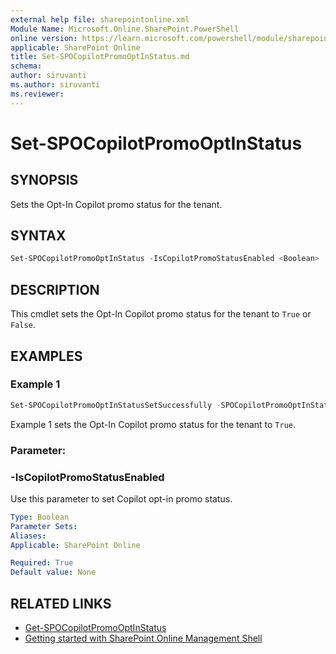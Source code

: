 ```yaml
---
external help file: sharepointonline.xml
Module Name: Microsoft.Online.SharePoint.PowerShell
online version: https://learn.microsoft.com/powershell/module/sharepoint-online/Set-SPOCopilotPromoOptInStatus
applicable: SharePoint Online
title: Set-SPOCopilotPromoOptInStatus.md
schema: 
author: siruvanti
ms.author: siruvanti
ms.reviewer:
---
```

# Set-SPOCopilotPromoOptInStatus

## SYNOPSIS

Sets the Opt-In Copilot promo status for the tenant.

## SYNTAX
```powershell
Set-SPOCopilotPromoOptInStatus -IsCopilotPromoStatusEnabled <Boolean>

```
## DESCRIPTION

This cmdlet sets the Opt-In Copilot promo status for the tenant to `True` or `False`. 

## EXAMPLES

### Example 1

```powershell
Set-SPOCopilotPromoOptInStatusSetSuccessfully -SPOCopilotPromoOptInStatusEnabled $true
```

Example 1 sets the Opt-In Copilot promo status for the tenant to `True`.

### Parameter:

### -IsCopilotPromoStatusEnabled

Use this parameter to set Copilot opt-in promo status. 

```yaml
Type: Boolean
Parameter Sets: 
Aliases:
Applicable: SharePoint Online

Required: True
Default value: None
```
## RELATED LINKS
- [Get-SPOCopilotPromoOptInStatus](./Get-SPOCopilotPromoOptInStatus.md)
- [Getting started with SharePoint Online Management Shell](/powershell/sharepoint/sharepoint-online/connect-sharepoint-online)

